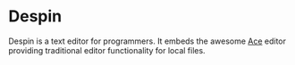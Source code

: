 Despin
======

Despin is a text editor for programmers. It embeds the awesome [Ace](http://ace.ajax.org/) editor providing traditional editor functionality for local files.
